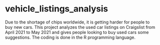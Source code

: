 # vehicle_listings_analysis
Due to the shortage of chips worldwide, it is getting harder for people to buy new cars. This project analyzes the used car listings on Craigslist from April 2021 to May 2021 and gives people looking to buy used cars some suggestions. The coding is done in the R programming language.
